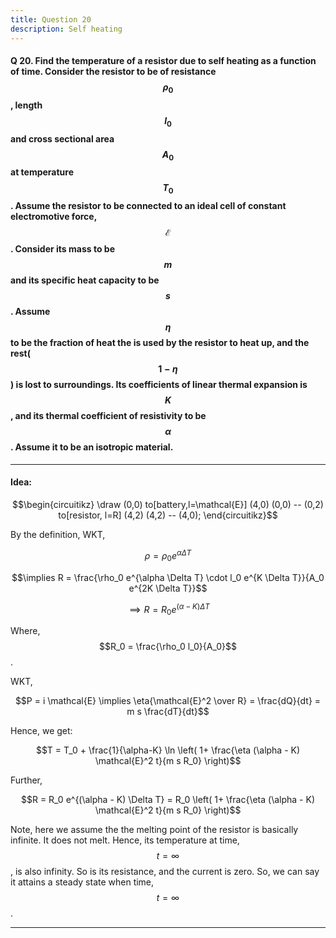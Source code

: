 ```yaml
--- 
title: Question 20
description: Self heating
---
```


<script src="https://cdn.mathjax.org/mathjax/latest/MathJax.js?config=TeX-AMS-MML_HTMLorMML" type="text/javascript"></script>

#### Q 20. Find the temperature of a resistor due to self heating as a function of time. Consider the resistor to be of resistance $$\rho_0$$, length $$l_0$$ and cross sectional area $$A_0$$ at temperature $$T_0$$. Assume the resistor to be connected to an ideal cell of constant electromotive force, $$\mathcal{E}$$. Consider its mass to be $$m$$ and its specific heat capacity to be $$s$$. Assume $$\eta$$ to be the fraction of heat the is used by the resistor to heat up, and the rest($$1-\eta$$) is lost to surroundings. Its coefficients of linear thermal expansion is $$K$$, and its thermal coefficient of resistivity to be $$\alpha$$. Assume it to be an isotropic material.

---

#### Idea:

$$\begin{circuitikz}
\draw
(0,0) to[battery,l=\mathcal{E}] (4,0)
(0,0) -- (0,2) to[resistor, l=R] (4,2)
(4,2) -- (4,0);
\end{circuitikz}$$

By the definition, WKT,

$$\rho = \rho_0 e^{\alpha \Delta T}$$

$$\implies R = \frac{\rho_0 e^{\alpha \Delta T} \cdot l_0 e^{K \Delta T}}{A_0 e^{2K \Delta T}}$$

$$\implies R = R_0 e^{(\alpha - K) \Delta T}$$

Where, $$R_0 = \frac{\rho_0 l_0}{A_0}$$.

WKT,

$$P = i \mathcal{E} \implies \eta{\mathcal{E}^2 \over R} = \frac{dQ}{dt} = m s \frac{dT}{dt}$$

Hence, we get:

$$T = T_0 + \frac{1}{\alpha-K} \ln \left( 1+ \frac{\eta (\alpha - K) \mathcal{E}^2 t}{m s R_0} \right)$$

Further,

$$R = R_0 e^{(\alpha - K) \Delta T} = R_0 \left( 1+ \frac{\eta (\alpha - K) \mathcal{E}^2 t}{m s R_0} \right)$$

Note, here we assume the the melting point of the resistor is basically infinite. It does not melt. Hence, its temperature at time, $$t = \infty$$, is also infinity. So is its resistance, and the current is zero. So, we can say it attains a steady state when time, $$t = \infty$$.


---

